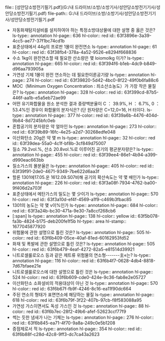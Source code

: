 file:: [성안당소방전기필기.pdf](G:/내 드라이브/소방/소방기사/성안당소방전기기사/성안당소방전기필기.pdf)
file-path:: G:/내 드라이브/소방/소방기사/성안당소방전기기사/성안당소방전기필기.pdf

- 자동화재탐지설비를 설치하여야 하는 특정소방대상물에 대한 설명 중 옳은 것은?
  ls-type:: annotation
  hl-page:: 636
  hl-color:: red
  id:: 63f3896e-3a39-4cc5-ae77-37f1bc74cd1b
- 표준상태에서 44g의 프로판 1몰이 완전연소
  ls-type:: annotation
  hl-page:: 61
  hl-color:: red
  id:: 63f38fb4-378a-4a52-9526-e8294f668836
- 수소 1kg이 완전연소할 때 필요한 산소량은 몇 loiomolkg 이가?
  ls-type:: annotation
  hl-page:: 665
  hl-color:: red
  id:: 63f394f6-b1eb-4dc9-b849-d96aa793905a
- 가연성 기체 1몰이 완전 연소하는 데 필요한이론공기량
  ls-type:: annotation
  hl-page:: 274
  hl-color:: red
  id:: 63f39820-5d42-4bc0-8f22-49f0b6fa88c6
- MOC（Minimum Oxygen Concentration : 죄소산소농도）가 가장 작은 물질은?
  ls-type:: annotation
  hl-page:: 328
  hl-color:: red
  id:: 63f399cd-87b5-446f-aa1b-e5a5eb72ae99
- 어떤 유기화합물을 원소 분석한 결과 중량백분율이 C ： 39.9%, H ： 6.7%, 0 ： 53.4%인 경우이 화합물의 분자식은? (단 원자량은 C=12,0=16, H 터이다.
  ls-type:: annotation
  hl-page:: 377
  hl-color:: red
  id:: 63f39a6b-4476-404d-9b84-8d7245bfc0eb
- 혼합공기의 분자량은 약 얼마인
  ls-type:: annotation
  hl-page:: 273
  hl-color:: red
  id:: 63f39b89-16fc-4e25-a2d7-30268edfe048
- 이산화탄소 20g은 약 몇 m
  ls-type:: annotation
  hl-page:: 32
  hl-color:: red
  id:: 63f39dea-55a0-4c1f-bf8b-3cf849d75007
- 질소 79.2vol.%, 산소 20.8vol.%로 이루어진 공기의 평균분자량은?
  ls-type:: annotation
  hl-page:: 455
  hl-color:: red
  id:: 63f39ee4-86e1-4b94-a399-d990eac663bb
- 질소가스의 몰분율은
  ls-type:: annotation
  hl-page:: 405
  hl-color:: red
  id:: 63f39f91-2de0-4671-9349-7be622d6aa3f
- 할론 1301에17.05.운 1612.09.S07비해 공기의 확산속도는 약 몇 배인가
  ls-type:: annotation
  hl-page:: 226
  hl-color:: red
  id:: 63f3a08f-7934-4762-ba00-9f406d2a703f
- 표준상태에서 메탄가스의 밀도는 몇 少이가
  ls-type:: annotation
  hl-page:: 570
  hl-color:: red
  id:: 63f3a10d-ef4f-4569-a1f9-c469b3fbac85
- 1301의 농도는 약 몇 v이%인가
  ls-type:: annotation
  hl-page:: 684
  hl-color:: red
  id:: 63f3a24b-bc30-471a-9e30-7a8ccf268cb6
- [:span]
  ls-type:: annotation
  hl-page:: 138
  hl-color:: yellow
  id:: 63f5b078-fa3b-4824-b175-deb200fe1f5b
  hl-type:: area
  hl-stamp:: 1677045877920
- 위험물에 관한 설명으로 틀린 것은?
  ls-type:: annotation
  hl-page:: 505
  hl-color:: red
  id:: 63f6b409-05ce-40af-81ed-60162953fd52
- 화재 및 폭발에 관한 설명으로 틀린 것은?
  ls-type:: annotation
  hl-page:: 505
  hl-color:: red
  id:: 63f6b479-4eaf-4272-82a5-e81514d39921
- 니트로셀룰로오스 등과 같은 제트류 위험물의 연소형-------主«는?
  ls-type:: annotation
  hl-page:: 116
  hl-color:: red
  id:: 63f6b4f7-0628-4db4-8818-7d67bfaee21e
- 니트로셀룰로오스에 대한 설명으로 틀린 것은
  ls-type:: annotation
  hl-page:: 524
  hl-color:: red
  id:: 63f6b609-cde0-424e-9c36-fab8e2e05727
- 이산화탄소 소화설비의 적용대상이 아닌 것
  ls-type:: annotation
  hl-page:: 570
  hl-color:: red
  id:: 63f6b67f-fb9f-4246-8c16-ea11f90dc664
- 주된 연소의 형태가 표면연소에 해당하는 물질
  ls-type:: annotation
  hl-page:: 618
  hl-color:: red
  id:: 63f6b79f-3f22-407b-97cb-f8f583088a95
- 가연성 가스이면서도 독성 가스인 것
  ls-type:: annotation
  hl-page:: 88
  hl-color:: red
  id:: 63f6b7ec-28f2-49b6-afef-52623ccf77f9
- 썩는 듯한 냄새가 나는 기체는
  ls-type:: annotation
  hl-page:: 276
  hl-color:: red
  id:: 63f6b845-ea71-4f70-9a8a-249c0e5b1208
- 증점제로서 적
  ls-type:: annotation
  hl-page:: 354
  hl-color:: red
  id:: 63f6b88f-c28d-42c8-9ff3-dc7ca43a2623
